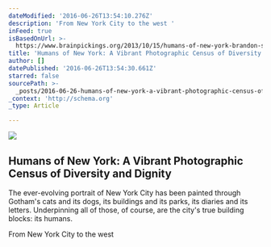 ```yaml
---
dateModified: '2016-06-26T13:54:10.276Z'
description: 'From New York City to the west '
inFeed: true
isBasedOnUrl: >-
  https://www.brainpickings.org/2013/10/15/humans-of-new-york-brandon-stanton-book/
title: 'Humans of New York: A Vibrant Photographic Census of Diversity and Dignity'
author: []
datePublished: '2016-06-26T13:54:30.661Z'
starred: false
sourcePath: >-
  _posts/2016-06-26-humans-of-new-york-a-vibrant-photographic-census-of-diversi.md
_context: 'http://schema.org'
_type: Article

---
```

<article style=""><img src="https://imgflo.herokuapp.com/graph/vahj1ThiexotieMo/4440b1001b8a8d904fea7230d2ba8c0f/noop.jpg?input=https://i2.wp.com/www.brainpickings.org/wp-content/uploads/2013/10/humansofnewyork2.jpg?w=680&amp;ssl=1" /><h1>Humans of New York: A Vibrant Photographic Census of Diversity and Dignity</h1><p>The ever-evolving portrait of New York City has been painted through Gotham's cats and its dogs, its buildings and its parks, its diaries and its letters. Underpinning all of those, of course, are the city's true building blocks: its humans.</p></article>

From New York City to the west